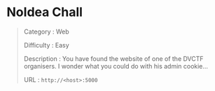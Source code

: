# NoIdea Chall

> Category : Web
> 
> Difficulty : Easy
> 
> Description : You have found the website of one of the DVCTF organisers. I wonder what you could do with his admin cookie...
> 
> URL : `http://<host>:5000`
> 
